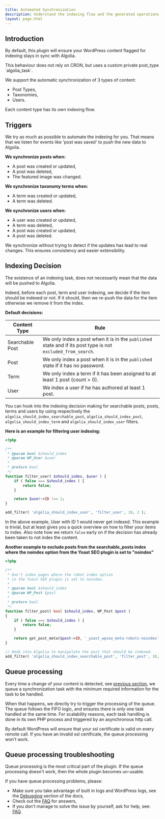 ```yaml
---
title: Automated Synchronization
description: Understand the indexing flow and the generated operations.
layout: page.html
---
```


## Introduction

By default, this plugin will ensure your WordPress content flagged for indexing stays in sync with Algolia.

<div class="alert alert-info">This behaviour does not rely on CRON, but uses a custom private post_type `algolia_task`. </div>

We support the automatic synchronization of 3 types of content:
- Post Types,
- Taxonomies,
- Users.

Each content type has its own indexing flow.

## Triggers

We try as much as possible to automate the indexing for you. That means that we listen for events like 'post was saved' to push the new data to Algolia.

**We synchronize posts when:**
- A post was created or updated,
- A post was deleted,
- The featured image was changed.

**We synchronize taxonomy terms when:**
- A term was created or updated,
- A term was deleted.

**We synchronize users when:**
- A user was created or updated,
- A term was deleted,
- A post was created or updated,
- A post was deleted.

<div class="alert alert-warning">We synchronize without trying to detect if the updates has lead to real changes. This ensures consistency and easier extensibility.</div>

## Indexing Decision

The existence of an indexing task, does not necessarily mean that the data will be pushed to Algolia.

Indeed, before each post, term and user indexing, we decide if the item should be indexed or not. If it should, then we re-push the data for the item otherwise we remove it from the index.

**Default decisions:**

|Content Type|Rule
|-|-
|Searchable Post|We only index a post when it is in the `published` state and if its post type is not `excluded_from_search`.
|Post|We only index a post when it is in the `published` state if it has no password.
|Term|We only index a term if it has been assigned to at least 1 post (count > 0).
|User|We index a user if he has authored at least 1 post.

You can hook into the indexing decision making for searchable posts, posts, terms and users by using respectively the `algolia_should_index_searchable_post`, `algolia_should_index_post`, `algolia_should_index_term` and `algolia_should_index_user` filters.

**Here is an example for filtering user indexing:**
```php
<?php

/**
 * @param bool $should_index
 * @param WP_User $user
 *
 * @return bool
 */
function filter_user( $should_index, $user ) {
	if ( false === $should_index ) {
		return false;
	}

	return $user->ID !== 1;
}

add_filter( 'algolia_should_index_user', 'filter_user', 10, 2 );
```

In the above example, User with ID 1 would never get indexed. This example is trivial, but at least gives you a quick overview on how to filter your items to index.
Also note how we return `false` early on if the decision has already been taken to not index the content.

**Another example to exclude posts from the searchable_posts index where the noindex option from the Yoast SEO plugin is set to "noindex"**
```php
<?php

/**
 * Don't index pages where the robot index option
 * in the Yoast SEO plugin is set to noindex.
 * 
 * @param bool $should_index
 * @param WP_Post $post
 *
 * @return bool
 */
function filter_post( bool $should_index, WP_Post $post )
{
    if ( false === $should_index ) {
        return false;
    }

    return get_post_meta($post->ID, '_yoast_wpseo_meta-robots-noindex', true) == 1 ? false : true;
}

// Hook into Algolia to manipulate the post that should be indexed.
add_filter( 'algolia_should_index_searchable_post', 'filter_post', 10, 2 );
```



## Queue processing

Every time a change of your content is detected, see [previous section](#triggers), we queue a synchronization task with the minimum required information for the task to be handled.

When that happens, we directly try to trigger the processing of the queue. The queue follows the FIFO logic, and ensures there is only one task handled at the same time. For scalability reasons, each task handling is done in its own PHP process and triggered by an asynchronous http call.

<div class="alert alert-warning">By default WordPress will ensure that your ssl certificate is valid on every remote call. If you have an invalid ssl certificate, the queue processing won't work.</div>

## Queue processing troubleshooting

Queue processing is the most critical part of the plugin. If the queue processing doesn't work, then the whole plugin becomes un-usable.

If you have queue processing problems, please:
- Make sure you take advantage of built in logs and WordPress logs, see the [Debugging](logs.html) section of the docs,
- Check out the [FAQ](frequently-asked-questions.html) for answers,
- If you don't manage to solve the issue by yourself, ask for help, see: [FAQ](frequently-asked-questions.html).
